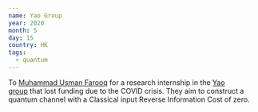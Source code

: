 ```yaml
---
name: Yao Group 
year: 2020
month: 5
day: 15
country: HK
tags:
  - quantum
---
```

To [Muhammad Usman Farooq](https://github.com/usmanmunara/) for a research internship in the [Yao group](http://penghuiyao.info/) that lost funding due to the COVID crisis. They aim to construct a quantum channel with a Classical input Reverse Information Cost of zero.
